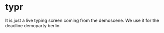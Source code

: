 # typr
It is just a live typing screen coming from the demoscene. We use it for the deadline demoparty berlin.

